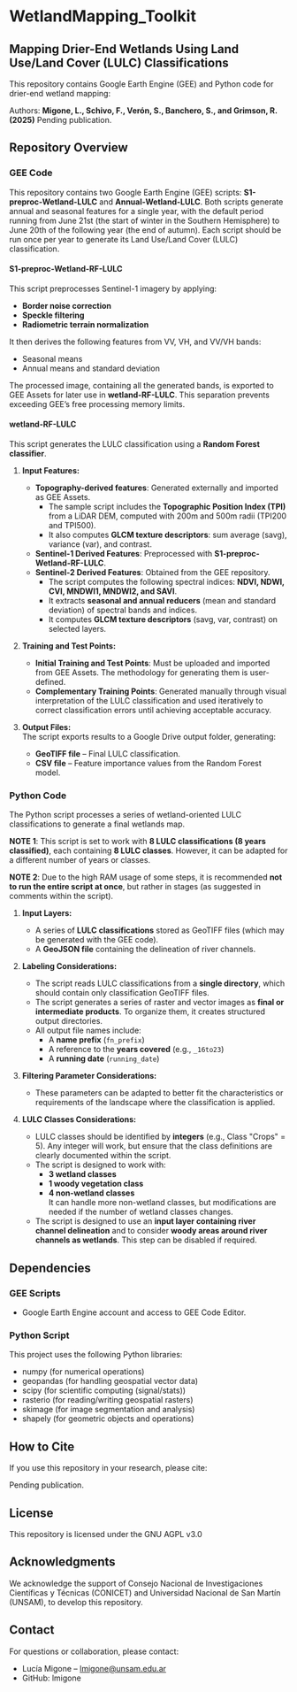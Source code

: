 # WetlandMapping_Toolkit
## Mapping Drier-End Wetlands Using Land Use/Land Cover (LULC) Classifications

This repository contains Google Earth Engine (GEE) and Python code for drier-end wetland mapping:

Authors: **Migone, L., Schivo, F., Verón, S., Banchero, S., and Grimson, R. (2025)** Pending publication.

## Repository Overview

### GEE Code
This repository contains two Google Earth Engine (GEE) scripts: **S1-preproc-Wetland-LULC** and **Annual-Wetland-LULC**. Both scripts generate annual and seasonal features for a single year, with the default period running from June 21st (the start of winter in the Southern Hemisphere) to June 20th of the following year (the end of autumn). Each script should be run once per year to generate its Land Use/Land Cover (LULC) classification.

#### S1-preproc-Wetland-RF-LULC
This script preprocesses Sentinel-1 imagery by applying:
- **Border noise correction**
- **Speckle filtering**
- **Radiometric terrain normalization**  

It then derives the following features from VV, VH, and VV/VH bands:
- Seasonal means
- Annual means and standard deviation  

The processed image, containing all the generated bands, is exported to GEE Assets for later use in **wetland-RF-LULC**. This separation prevents exceeding GEE’s free processing memory limits.

#### wetland-RF-LULC
This script generates the LULC classification using a **Random Forest classifier**.

1. **Input Features:**
   - **Topography-derived features**: Generated externally and imported as GEE Assets.  
     - The sample script includes the **Topographic Position Index (TPI)** from a LiDAR DEM, computed with 200m and 500m radii (TPI200 and TPI500).  
     - It also computes **GLCM texture descriptors**: sum average (savg), variance (var), and contrast.
   - **Sentinel-1 Derived Features**: Preprocessed with **S1-preproc-Wetland-RF-LULC**.
   - **Sentinel-2 Derived Features**: Obtained from the GEE repository.  
     - The script computes the following spectral indices: **NDVI, NDWI, CVI, MNDWI1, MNDWI2, and SAVI**.  
     - It extracts **seasonal and annual reducers** (mean and standard deviation) of spectral bands and indices.  
     - It computes **GLCM texture descriptors** (savg, var, contrast) on selected layers.

2. **Training and Test Points:**
   - **Initial Training and Test Points**: Must be uploaded and imported from GEE Assets. The methodology for generating them is user-defined.
   - **Complementary Training Points**: Generated manually through visual interpretation of the LULC classification and used iteratively to correct classification errors until achieving acceptable accuracy.

3. **Output Files:**  
   The script exports results to a Google Drive output folder, generating:
   - **GeoTIFF file** – Final LULC classification.
   - **CSV file** – Feature importance values from the Random Forest model.

### Python Code
The Python script processes a series of wetland-oriented LULC classifications to generate a final wetlands map.

**NOTE 1**: This script is set to work with **8 LULC classifications (8 years classified)**, each containing **8 LULC classes**. However, it can be adapted for a different number of years or classes.  

**NOTE 2**: Due to the high RAM usage of some steps, it is recommended **not to run the entire script at once**, but rather in stages (as suggested in comments within the script).

1. **Input Layers:**
   - A series of **LULC classifications** stored as GeoTIFF files (which may be generated with the GEE code).
   - A **GeoJSON file** containing the delineation of river channels.

2. **Labeling Considerations:**
   - The script reads LULC classifications from a **single directory**, which should contain only classification GeoTIFF files.
   - The script generates a series of raster and vector images as **final or intermediate products**. To organize them, it creates structured output directories.
   - All output file names include:
     - A **name prefix** (`fn_prefix`)
     - A reference to the **years covered** (e.g., `_16to23`)
     - A **running date** (`running_date`)

3. **Filtering Parameter Considerations:**
   - These parameters can be adapted to better fit the characteristics or requirements of the landscape where the classification is applied.

4. **LULC Classes Considerations:**
   - LULC classes should be identified by **integers** (e.g., Class "Crops" = 5). Any integer will work, but ensure that the class definitions are clearly documented within the script.
   - The script is designed to work with:
     - **3 wetland classes**
     - **1 woody vegetation class**
     - **4 non-wetland classes**  
     It can handle more non-wetland classes, but modifications are needed if the number of wetland classes changes.
   - The script is designed to use an **input layer containing river channel delineation** and to consider **woody areas around river channels as wetlands**. This step can be disabled if required.

## **Dependencies**
### **GEE Scripts**
- Google Earth Engine account and access to GEE Code Editor.

### **Python Script**
This project uses the following Python libraries:
- numpy	(for numerical operations)
- geopandas (for handling geospatial vector data)
- scipy	(for scientific computing (signal/stats))
- rasterio	(for reading/writing geospatial rasters)
- skimage (for image segmentation and analysis)
- shapely (for geometric objects and operations)

## How to Cite
If you use this repository in your research, please cite:

Pending publication.

## License
This repository is licensed under the GNU AGPL v3.0

## Acknowledgments
We acknowledge the support of Consejo Nacional de Investigaciones Científicas y Técnicas (CONICET) and Universidad Nacional de San Martín (UNSAM), to develop this repository.

## Contact
For questions or collaboration, please contact:
- Lucía Migone – lmigone@unsam.edu.ar
- GitHub: lmigone
